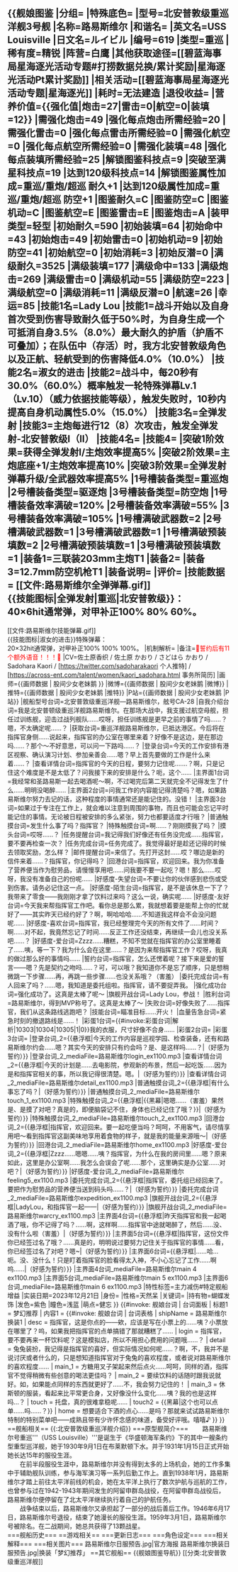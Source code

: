 {{舰娘图鉴
|分组=
|特殊底色=
|型号=北安普敦级重巡洋舰3号舰
|名称=路易斯维尔
|和谐名=
|英文名=USS Louisville
|日文名=ルイビル
|编号=619
|类型=重巡
|稀有度=精锐
|阵营=白鹰
|其他获取途径=[[碧蓝海事局星海逐光活动专题#打捞数据兑换/累计奖励|星海逐光活动Pt累计奖励]]
|相关活动=[[碧蓝海事局星海逐光活动专题|星海逐光]]
|耗时=无法建造
|退役收益=<!--无法退役则填无法退役，否则不填-->
|营养价值={{强化值|炮击=27|雷击=0|航空=0|装填=12}}
|需强化炮击=49
|强化每点炮击所需经验=20
|需强化雷击=0
|强化每点雷击所需经验=0
|需强化航空=0
|强化每点航空所需经验=0
|需强化装填=48
|强化每点装填所需经验=25
|解锁图鉴科技点=9
|突破至满星科技点=19
|达到120级科技点=14
|解锁图鉴属性加成=重巡/重炮/超巡 耐久+1
|达到120级属性加成=重巡/重炮/超巡 防空+1
|图鉴耐久=C
|图鉴防空=C
|图鉴机动=C
|图鉴航空=E
|图鉴雷击=E
|图鉴炮击=A
|装甲类型=轻型
|初始耐久=590
|初始装填=64
|初始命中=43
|初始炮击=49
|初始雷击=0
|初始机动=9
|初始防空=41
|初始航空=0
|初始消耗=3
|初始反潜=0
|满级耐久=3525
|满级装填=177
|满级命中=133
|满级炮击=269
|满级雷击=0
|满级机动=55
|满级防空=223
|满级航空=0
|满级消耗=11
|满级反潜=0
|航速=26
|幸运=85
|技能1名=Lady Lou
|技能1=战斗开始以及自身首次受到伤害导致耐久低于50%时，为自身生成一个可抵消自身3.5%（8.0%）最大耐久的护盾（护盾不可叠加）；在队伍中（存活）时，我方北安普敦级角色以及正航、轻航受到的伤害降低4.0%（10.0%）
|技能2名=淑女的进击
|技能2=战斗中，每20秒有30.0%（60.0%）概率触发一轮特殊弹幕Lv.1（Lv.10）（威力依据技能等级），触发失败时，10秒内提高自身机动属性5.0%（15.0%）
|技能3名=全弹发射
|技能3=主炮每进行12（8）次攻击，触发全弹发射-北安普敦级I（II）
|技能4名=
|技能4=
|突破1阶效果=获得全弹发射I/主炮效率提高5%
|突破2阶效果=主炮底座+1/主炮效率提高10%
|突破3阶效果=全弹发射弹幕升级/全武器效率提高5%
|1号槽装备类型=重巡炮
|2号槽装备类型=驱逐炮
|3号槽装备类型=防空炮
|1号槽装备效率满破=120%
|2号槽装备效率满破=55%
|3号槽装备效率满破=105%
|1号槽满破武器数=2
|2号槽满破武器数=1
|3号槽满破武器数=1
|1号槽满破预装填数=2
|2号槽满破预装填数=1
|3号槽满破预装填数=1
|装备1=三联装203mm主炮T1
|装备2=
|装备3=12.7mm防空机枪T1
|装备说明=
|评价=
|技能数据=
[[文件:路易斯维尔全弹弹幕.gif]]<br>
{{技能图标|全弹发射|重巡|北安普敦级}}：<br>
40×6hit通常弹，对甲补正100% 80% 60%。
----
[[文件:路易斯维尔技能弹幕.gif]]<br>
{{技能图标|淑女的进击}}特殊弹幕：<br>
20×32hit通常弹，对甲补正100% 100% 100%。
|机制解析=
|备注=<span style="color:red;">💓誓约后有11个额外语音！！！💓</span>
|CV=佐土原香织 / 佐土原 かおり / さどはら かおり / Sadohara Kaori / [https://twitter.com/sadoharakaori 个人推特] / [https://across-ent.com/talent/women/kaori_sadohara.html 事务所简历]
|画师={{画师数据 | 股间少女老妹鹅 }}
|微博={{画师数据 | 股间少女老妹鹅 |微博}}
|推特={{画师数据 | 股间少女老妹鹅 |推特}}
|P站={{画师数据 | 股间少女老妹鹅 |P站}}
|舰船型号台词=北安普敦级重巡洋舰—路易斯维尔，舷号CA-28
|自我介绍台词=我是北安普顿级重巡洋舰路易斯维尔。在那场大战中，我支援过航空母舰，担任过训练舰，迎击过战列舰队……哎呀，担任训练舰是更早之前的事情了吗……？嗯，不太确定呢……？
|获取台词=重巡洋舰路易斯维尔，已抵达港区。今后将在指挥官身侧……说起来，指挥官的办公室在哪里来着？好像不是这边，是在那边吗……？那个～不好意思，可以问一下路吗……？
|登录台词=今天的工作安排有港区视察、确认演习计划、参加亲善会……嗯？早上首先要做的工作是什么来着……？
|查看详情台词=指挥官的今天的日程，要努力记住呢.……？啊，只是记住这个难度是不是太低了？问我接下来的安排是什么？呃，这个……
|主界面1台词=我经常和圣路易斯一起去喝酒呢～啊，不过喝完后第二天就完全不记得发生了什么……明明没喝醉……
|主界面2台词=问我工作的内容能记得清楚吗？嗯，如果路易斯维尔努力去记的话，这种程度的事情通常还是能记住的。没错！
|主界面3台词=如果过于专注在工作上，就会难以注意到周围的事物，而且也可能会忘记平时能记住的事情。无论被日程被安排的多么紧张，努力也都要适度才行哦？
|普通触摸台词=发生什么事了吗？指挥官？
|特殊触摸台词=啊……？刚刚摸我了吗？
|摸头台词=哎呀……？
|任务提醒台词=我记得我们好像还有任务没完成……指挥官，要不要再检查一次？
|任务完成台词=任务完成了。我觉得最好是趁还记得的时候去领取奖励，怎么样？
|邮件提醒台词=来信了。先打开这封……哎？哪边是新的信件来着……？指挥官，你记得吗？
|回港台词=指挥官，欢迎回来。我为你准备了营养便当作为慰劳品，请慢慢享用吧……问我要不要一起吃？嗯！那么……哎呀，我没有准备自己的份呢……
|好感度-失望台词=不要让你的伙伴感到悲伤或受到伤害。请务必记住这一点。
|好感度-陌生台词=指挥官，是不是该休息一下了？我带来了零食——我刚刚才拿了饮料过来吗？这么一说，确实呢……
|好感度-友好台词=今天我来帮指挥官工作吧。看你总是那么累，我就想着要是能帮上你的忙就好了——其实昨天已经约好了？啊，啊哈哈哈……不知道我这样会不会没问题呢……
|好感度-喜欢台词=指挥官，我已经整理完今天的所有文件了……时间？啊……对不起，我竟然忘记了时间……反正工作还没结束，再继续一会儿也没关系吧……？
|好感度-爱台词=Zzzz……糟糕，不知不觉就在指挥官的办公室里睡着了……咦，等一下？我为什么会在这里……？是因为来帮指挥官工作？哎呀，我真的做过那么好的事情吗……
|誓约台词=指挥官，怎么还愣着呢？接下来是爱的誓言——嗯？先是契约之吻吗……？可，可以哦？我知道你不是忘了顺序，只是想稍微跳一下步骤……再，再跳一些步骤……也没关系哦？（害羞）
|委托完成台词=有人回来了吗？……嗯，我知道是委托组啦。指挥官，请不要捉弄我。
|强化成功台词=强化成功了。这真是太棒了呢～
|旗舰开战台词=Lady Lou，参战！
|胜利台词=路易斯维尔，得到MVP称号了。这真是太棒了～
|失败台词=好像失败了……指挥官，我们从这条路线逃跑吧？
|技能台词=瞄准目标……开火！
|血量告急台词=紧急时刻的撤退路线是……！
|彩蛋1台词={{#invoke:彩蛋台词|解析|10303|10304|10305|1|0}}我的衣服，尺寸好像不合身……
|彩蛋2台词=
|彩蛋3台词=
|登录台词_2={{悬浮框|今天的工作内容是巡视学园、检查装备，还有和路易斯维尔约会……嗯？其实今天的安排只有约会吗？是、是这样吗……？|（好感为誓约）}}
|登录台词_2_mediaFile=路易斯维尔login_ex1100.mp3
|查看详情台词_2={{悬浮框|今天的计划是……去电影院，参观新的布景，然后一起吃饭……因为是和指挥官相关的事，所以我记得很清楚。嗯。|（好感为誓约）}}
|查看详情台词_2_mediaFile=路易斯维尔detail_ex1100.mp3
|普通触摸台词_2={{悬浮框|有什么事忘了吗？|（好感为誓约）}}
|普通触摸台词_2_mediaFile=路易斯维尔touch_1_ex1100.mp3
|特殊触摸台词_2={{悬浮框|{{黑幕|嗯嗯……（害羞）果然是、是摸了对吧？真是的，即便脑袋记不住，身体也已经记住了哦？}}|（好感为誓约）}}
|特殊触摸台词_2_mediaFile=路易斯维尔touch_2_ex1100.mp3
|回港台词_2={{悬浮框|指挥官，欢迎回来。要一起吃便当吗？呵呵，不用客气，请尽情享用吧～看到指挥官这副美味地享用着食物的样子，就是我的能量来源哦～|（好感为誓约）}}
|回港台词_2_mediaFile=路易斯维尔home_ex1100.mp3
|好感度-爱台词_2={{悬浮框|Zzzz……嗯嗯……咦？指挥官，为什么在我的房间里……嗯？原来如此，这里是办公室啊……我怎么会误会了呢……那个，这里确实是办公室……对吧？|（好感为誓约）}}
|好感度-爱台词_2_mediaFile=路易斯维尔feeling5_ex1100.mp3
|委托完成台词_2={{悬浮框|指挥官，委托组已经回来了。要把作为慰劳品的营养便当送到码头吗……？|（好感为誓约）}}
|委托完成台词_2_mediaFile=路易斯维尔expedition_ex1100.mp3
|旗舰开战台词_2={{悬浮框|LadyLou，和指挥官一起——|（好感为誓约）}}
|旗舰开战台词_2_mediaFile=路易斯维尔warcry_ex1100.mp3
|主界面4台词={{悬浮框|昨天指挥官和我一起喝酒了哦，你不记得了吗？……啊，这样啊……指挥官中途就喝醉了，然后……没、没有什么啦（害羞）|（好感为誓约）}}
|主界面5台词={{悬浮框|指挥官，这份文件你已经签过名了哦？……真是的，明明说过要努力记住关于指挥官的事情……看，你已经签过名了对吧？嗯~|（好感为誓约）}}
|主界面6台词={{悬浮框|……哈…呃。没、没什么！只是盯着指挥官的脸看得太入神，不小心忘记了工作……啊呜……|（好感为誓约）}}
|主界面4台词_mediaFile=路易斯维尔main 4 ex1100.mp3
|主界面5台词_mediaFile=路易斯维尔main 5 ex1100.mp3
|主界面6台词_mediaFile=路易斯维尔main 6 ex1100.mp3
|特性标签=主力减伤#特定舰船增益
|实装日期=2023年12月21日
|身份=
|性格=天然呆
|关键词=
|持有物=蝴蝶发饰
|发色=紫色
|瞳色=浅蓝 
|萌点=健忘
}}
{{#invoke: 舰娘台词 | 台词面板 
| 标题1 = 梦幻推荐
| 内容1 = {{#invoke: 舰娘台词 | 台词表格
  | shipName = 路易斯维尔换装1
  | desc = 指挥官，这是你点的——欸，应该是写在小票上的……咦？小票放在哪里了？呜，如果我把指挥官的点单搞错了那就糟糕了……
  | login = 指挥官，要不要再来一杯饮料呢？这是模拟店，所以不用担心费用的问题哦……？
  | detail = 兔兔装扮，我记得是指挥官的喜好，但实际情况如何呢……？啊，不，我并不是说讨厌或者什么的，只是想知道指挥官对于兔兔的喜欢程度，或者说对路易斯维尔的喜欢程度……
  | main_1 = 方糖用叉子架起来然后点火……呵呵，同样的酒，指挥官不觉得稍微有些创意的喝法更佳吗？
  | main_2 = 要续饮料的话随时跟我说就好。如，如果能点同样的东西就更好了……不，我会努力记住的！
  | main_3 = 休斯顿的服装，看起来比平常更合身，又好像没什么变化……咦？我的也是这样吗…？
  | touch = 托盘，真的很难拿稳呢……
  | touch2 = {{黑幕|这个也可以点单……吗……？}}
  | home = 想要适合下酒的点心……是吗？那就来试试路易斯维尔特制的特别菜单吧——成熟且带有少许怀念感的味道，备受好评哦。嘻嘻♪
  }}
}}
==舰船相关==
{{:北安普敦级重巡洋舰介绍}}
===原型舰简介===
　　路易斯维尔号重巡'''（USS Louisville）'''是诞生于《华盛顿海军条约》下的其中一艘条约型重型巡洋舰，她于1930年9月1日在布莱默顿下水。并于1931年1月15日正式开始她长达15年的服役生涯。<br>
　　在前半段服役生涯中，路易斯维尔并没有得到太多的上场机会，她的工作多集中于辅助舰队训练，参与海军演习等一系列后勤工作上。直到1938年1月，路易斯维尔才踏上前往太平洋前线的机会，她在太平洋上执行了数次护航与巡航的工作，也曾参与过在1942-1943年期间发生的阿留申群岛战役，在阿留申群岛战役后，路易斯维尔便停留在了北太平洋继续执行着自己的护航任务。<br>
　　战争结束以后，路易斯维尔又承担起了一部分的战后善后工作。1946年6月17日，路易斯维尔号退役，结束了她漫长的服役生涯。1959年3月1日，路易斯维尔号被除名。在二战期间，她总共获得了13颗战星。<br>
===舰船历史===
==游戏相关==
===更新日志===
===角色设定===
===相关解释===
===相关图片===
<gallery mode="packed" heights="250px">
路易斯维尔日服预告.jpg|官方海报
路易斯维尔换装日服预告.jpg|换装「梦幻推荐」
</gallery>
==其它舰船==
{{舰娘图鉴导航}}
[[分类:北安普敦级重巡洋舰]]